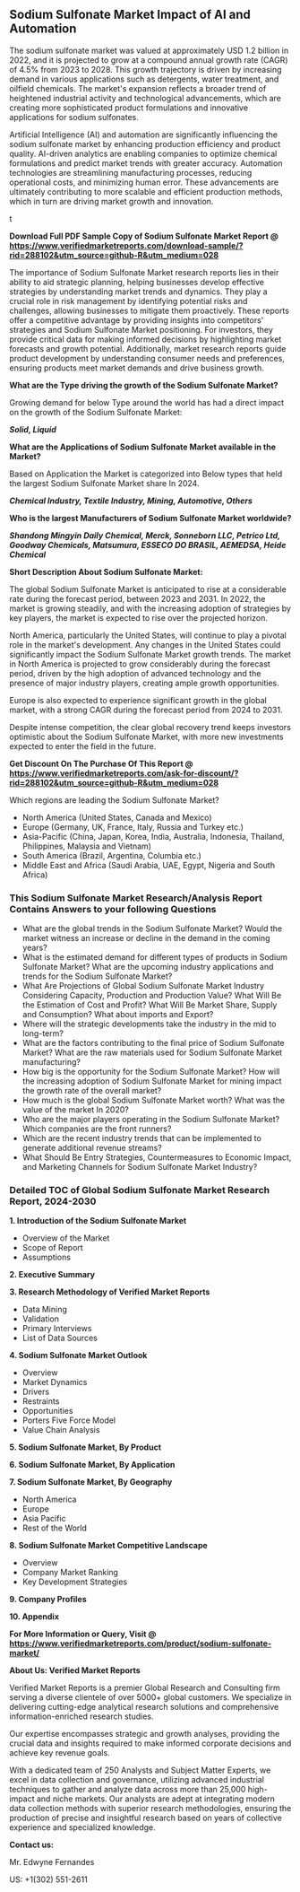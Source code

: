 <h2>Sodium Sulfonate Market Impact of AI and Automation</h2><p>The sodium sulfonate market was valued at approximately USD 1.2 billion in 2022, and it is projected to grow at a compound annual growth rate (CAGR) of 4.5% from 2023 to 2028. This growth trajectory is driven by increasing demand in various applications such as detergents, water treatment, and oilfield chemicals. The market's expansion reflects a broader trend of heightened industrial activity and technological advancements, which are creating more sophisticated product formulations and innovative applications for sodium sulfonates.</p><p>Artificial Intelligence (AI) and automation are significantly influencing the sodium sulfonate market by enhancing production efficiency and product quality. AI-driven analytics are enabling companies to optimize chemical formulations and predict market trends with greater accuracy. Automation technologies are streamlining manufacturing processes, reducing operational costs, and minimizing human error. These advancements are ultimately contributing to more scalable and efficient production methods, which in turn are driving market growth and innovation.</p>t</p><p id="" class=""><strong>Download Full PDF Sample Copy of Sodium Sulfonate Market Report @ <a href="https://www.verifiedmarketreports.com/download-sample/?rid=288102&utm_source=github-R&utm_medium=028" target="_blank">https://www.verifiedmarketreports.com/download-sample/?rid=288102&utm_source=github-R&utm_medium=028</a></strong></p><p>The importance of&nbsp;Sodium Sulfonate Market research reports lies in their ability to aid strategic planning, helping businesses develop effective strategies by understanding market trends and dynamics. They play a crucial role in risk management by identifying potential risks and challenges, allowing businesses to mitigate them proactively. These reports offer a competitive advantage by providing insights into competitors' strategies and Sodium Sulfonate Market positioning. For investors, they provide critical data for making informed decisions by highlighting market forecasts and growth potential. Additionally, market research reports guide product development by understanding consumer needs and preferences, ensuring products meet market demands and drive business growth.</p><p><strong>What are the&nbsp;Type driving the growth of the Sodium Sulfonate Market?</strong></p><p id="" class="">Growing demand for below Type around the world has had a direct impact on the growth of the Sodium Sulfonate Market:</p><em><strong>Solid, Liquid</strong></em></p><strong>What are the&nbsp;Applications&nbsp;of Sodium Sulfonate Market available in the Market?</strong></p><p id="" class="">Based on Application the Market is categorized into Below types that held the largest Sodium Sulfonate Market share In 2024.</p><em><strong>Chemical Industry, Textile Industry, Mining, Automotive, Others</strong></em></p><strong>Who is the largest Manufacturers of Sodium Sulfonate Market worldwide?</strong></p><p><em><strong>Shandong Mingyin Daily Chemical, Merck, Sonneborn LLC, Petrico Ltd, Goodway Chemicals, Matsumura, ESSECO DO BRASIL, AEMEDSA, Heide Chemical</strong></em></p><p id="" class=""><strong>Short Description About Sodium Sulfonate Market:</strong></p><p>The global Sodium Sulfonate Market is anticipated to rise at a considerable rate during the forecast period, between 2023 and 2031. In 2022, the market is growing steadily, and with the increasing adoption of strategies by key players, the market is expected to rise over the projected horizon.</p><p>North America, particularly the United States, will continue to play a pivotal role in the market's development. Any changes in the United States could significantly impact the Sodium Sulfonate Market growth trends. The market in North America is projected to grow considerably during the forecast period, driven by the high adoption of advanced technology and the presence of major industry players, creating ample growth opportunities.</p><p>Europe is also expected to experience significant growth in the global market, with a strong CAGR during the forecast period from 2024 to 2031.</p><p>Despite intense competition, the clear global recovery trend keeps investors optimistic about the Sodium Sulfonate Market, with more new investments expected to enter the field in the future.</p><p id="" class=""><strong>Get Discount On The Purchase Of This Report @ <a href="https://www.verifiedmarketreports.com/ask-for-discount/?rid=288102&utm_source=github-R&utm_medium=028" target="_blank">https://www.verifiedmarketreports.com/ask-for-discount/?rid=288102&utm_source=github-R&utm_medium=028</a></strong></p>Which regions are leading the Sodium Sulfonate Market?</p><ul><li>North America (United States, Canada and Mexico)</li><li>Europe (Germany, UK, France, Italy, Russia and Turkey etc.)</li><li>Asia-Pacific (China, Japan, Korea, India, Australia, Indonesia, Thailand, Philippines, Malaysia and Vietnam)</li><li>South America (Brazil, Argentina, Columbia etc.)</li><li>Middle East and Africa (Saudi Arabia, UAE, Egypt, Nigeria and South Africa)</li></ul><h3 id="" class="">This Sodium Sulfonate Market Research/Analysis Report Contains Answers to your following Questions</h3><ul><li>What are the global trends in the Sodium Sulfonate Market? Would the market witness an increase or decline in the demand in the coming years?</li><li>What is the estimated demand for different types of products in Sodium Sulfonate Market? What are the upcoming industry applications and trends for the Sodium Sulfonate Market?</li><li>What Are Projections of Global Sodium Sulfonate Market Industry Considering Capacity, Production and Production Value? What Will Be the Estimation of Cost and Profit? What Will Be Market Share, Supply and Consumption? What about imports and Export?</li><li>Where will the strategic developments take the industry in the mid to long-term?</li><li>What are the factors contributing to the final price of Sodium Sulfonate Market? What are the raw materials used for Sodium Sulfonate Market manufacturing?</li><li>How big is the opportunity for the Sodium Sulfonate Market? How will the increasing adoption of Sodium Sulfonate Market for mining impact the growth rate of the overall market?</li><li>How much is the global Sodium Sulfonate Market worth? What was the value of the market In 2020?</li><li>Who are the major players operating in the Sodium Sulfonate Market? Which companies are the front runners?</li><li>Which are the recent industry trends that can be implemented to generate additional revenue streams?</li><li>What Should Be Entry Strategies, Countermeasures to Economic Impact, and Marketing Channels for Sodium Sulfonate Market Industry?</li></ul><h3 id="" class="">Detailed TOC of Global Sodium Sulfonate Market Research Report, 2024-2030</h3><p id="" class=""><strong>1. Introduction of the Sodium Sulfonate Market</strong></p><ul><li>Overview of the Market</li><li>Scope of Report</li><li>Assumptions</li></ul><p id="" class=""><strong>2. Executive Summary</strong></p><p id="" class=""><strong>3. Research Methodology of Verified Market Reports</strong></p><ul><li>Data Mining</li><li>Validation</li><li>Primary Interviews</li><li>List of Data Sources</li></ul><p id="" class=""><strong>4. Sodium Sulfonate Market Outlook</strong></p><ul><li>Overview</li><li>Market Dynamics</li><li>Drivers</li><li>Restraints</li><li>Opportunities</li><li>Porters Five Force Model</li><li>Value Chain Analysis</li></ul><p id="" class=""><strong>5. Sodium Sulfonate Market, By Product</strong></p><p id="" class=""><strong>6. Sodium Sulfonate Market, By Application</strong></p><p id="" class=""><strong>7. Sodium Sulfonate Market, By Geography</strong></p><ul><li>North America</li><li>Europe</li><li>Asia Pacific</li><li>Rest of the World</li></ul><p id="" class=""><strong>8. Sodium Sulfonate Market Competitive Landscape</strong></p><ul><li>Overview</li><li>Company Market Ranking</li><li>Key Development Strategies</li></ul><p id="" class=""><strong>9. Company Profiles</strong></p><p id="" class=""><strong>10. Appendix</strong></p><p id="" class=""><strong>For More Information or Query, Visit @ <a href="https://www.verifiedmarketreports.com/product/sodium-sulfonate-market/" target="_blank">https://www.verifiedmarketreports.com/product/sodium-sulfonate-market/</a></strong></p><p id="" class=""><strong>About Us: Verified Market Reports</strong></p><p id="" class="">Verified Market Reports is a premier Global Research and Consulting firm serving a diverse clientele of over 5000+ global customers. We specialize in delivering cutting-edge analytical research solutions and comprehensive information-enriched research studies.</p><p id="" class="">Our expertise encompasses strategic and growth analyses, providing the crucial data and insights required to make informed corporate decisions and achieve key revenue goals.</p><p id="" class="">With a dedicated team of 250 Analysts and Subject Matter Experts, we excel in data collection and governance, utilizing advanced industrial techniques to gather and analyze data across more than 25,000 high-impact and niche markets. Our analysts are adept at integrating modern data collection methods with superior research methodologies, ensuring the production of precise and insightful research based on years of collective experience and specialized knowledge.</p><p id="" class=""><strong>Contact us:</strong></p><p id="" class="">Mr. Edwyne Fernandes</p><p id="" class="">US: +1(302) 551-2611</p>
